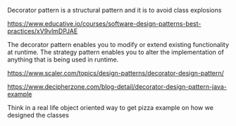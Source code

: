 Decorator pattern is a structural pattern and it is to avoid class explosions

https://www.educative.io/courses/software-design-patterns-best-practices/xV9vlmDPJAE

The decorator pattern enables you to modify or extend existing functionality at runtime. The strategy pattern enables you to alter the implementation of anything that is being used in runtime.


https://www.scaler.com/topics/design-patterns/decorator-design-pattern/


https://www.decipherzone.com/blog-detail/decorator-design-pattern-java-example

Think in a real life object oriented way to get  pizza example on how we designed the classes
